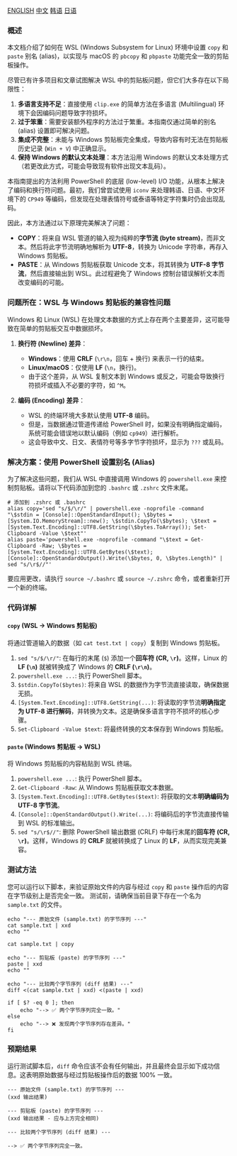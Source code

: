 [ENGLISH](README.md)
[中文](README-zh.md)
[韩语](README-ko.md)
[日语](README-ja.md)

### 概述

本文档介绍了如何在 WSL (Windows Subsystem for Linux) 环境中设置 `copy` 和 `paste` 别名 (alias)，以实现与 macOS 的 `pbcopy` 和 `pbpaste` 功能完全一致的剪贴板操作。

尽管已有许多项目和文章试图解决 WSL 中的剪贴板问题，但它们大多存在以下局限性：

1.  **多语言支持不足**：直接使用 `clip.exe` 的简单方法在多语言 (Multilingual) 环境下会因编码问题导致字符损坏。
2.  **过于笨重**：需要安装额外程序的方法过于繁重。本指南仅通过简单的别名 (alias) 设置即可解决问题。
3.  **集成不完整**：未能与 Windows 剪贴板完全集成，导致内容有时无法在剪贴板历史记录 (`Win + V`) 中正确显示。
4.  **保持 Windows 的默认文本处理**：本方法沿用 Windows 的默认文本处理方式（若更改此方式，可能会导致现有软件出现文本乱码）。

本指南提出的方法利用 PowerShell 的底层 (low-level) I/O 功能，从根本上解决了编码和换行符问题。最初，我们曾尝试使用 `iconv` 来处理韩语、日语、中文环境下的 `CP949` 等编码，但发现在处理表情符号或泰语等特定字符集时仍会出现乱码。

因此，本方法通过以下原理完美解决了问题：

*   **COPY**：将来自 WSL 管道的输入视为纯粹的**字节流 (byte stream)**，而非文本。然后将此字节流明确地解析为 **UTF-8**，转换为 Unicode 字符串，再存入 Windows 剪贴板。
*   **PASTE**：从 Windows 剪贴板获取 Unicode 文本，将其转换为 **UTF-8 字节流**，然后直接输出到 WSL。此过程避免了 Windows 控制台错误解析文本而改变编码的可能。

### 问题所在：WSL 与 Windows 剪贴板的兼容性问题

Windows 和 Linux (WSL) 在处理文本数据的方式上存在两个主要差异，这可能导致在简单的剪贴板交互中数据损坏。

1.  **换行符 (Newline) 差异**：
    *   **Windows**：使用 **CRLF** (`\r\n`，回车 + 换行) 来表示一行的结束。
    *   **Linux/macOS**：仅使用 **LF** (`\n`，换行)。
    *   由于这个差异，从 WSL 复制文本到 Windows 或反之，可能会导致换行符损坏或插入不必要的字符，如 `^M`。

2.  **编码 (Encoding) 差异**：
    *   WSL 的终端环境大多默认使用 **UTF-8** 编码。
    *   但是，当数据通过管道传递给 PowerShell 时，如果没有明确指定编码，系统可能会错误地以默认编码（例如 `cp949`）进行解析。
    *   这会导致中文、日文、表情符号等多字节字符损坏，显示为 `???` 或乱码。

### 解决方案：使用 PowerShell 设置别名 (Alias)

为了解决这些问题，我们从 WSL 中直接调用 Windows 的 `powershell.exe` 来控制剪贴板。请将以下代码添加到您的 `.bashrc` 或 `.zshrc` 文件末尾。

```shell
# 添加到 .zshrc 或 .bashrc
alias copy='sed "s/$/\r/" | powershell.exe -noprofile -command "\$stdin = [Console]::OpenStandardInput(); \$bytes = [System.IO.MemoryStream]::new(); \$stdin.CopyTo(\$bytes); \$text = [System.Text.Encoding]::UTF8.GetString(\$bytes.ToArray()); Set-Clipboard -Value \$text"'
alias paste='powershell.exe -noprofile -command "\$text = Get-Clipboard -Raw; \$bytes = [System.Text.Encoding]::UTF8.GetBytes(\$text); [Console]::OpenStandardOutput().Write(\$bytes, 0, \$bytes.Length)" | sed "s/\r$//"'
```

要应用更改，请执行 `source ~/.bashrc` 或 `source ~/.zshrc` 命令，或者重新打开一个新的终端。

### 代码详解

#### `copy` (WSL -> Windows 剪贴板)

将通过管道输入的数据（如 `cat test.txt | copy`）复制到 Windows 剪贴板。

1.  `sed "s/$/\r/"`: 在每行的末尾 (`$`) 添加一个**回车符 (CR, `\r`)**。这样，Linux 的 **LF (`\n`)** 就被转换成了 Windows 的 **CRLF (`\r\n`)**。
2.  `powershell.exe ...`: 执行 PowerShell 脚本。
3.  `$stdin.CopyTo($bytes)`: 将来自 WSL 的数据作为字节流直接读取，确保数据无损。
4.  `[System.Text.Encoding]::UTF8.GetString(...)`: 将读取的字节流**明确指定为 UTF-8 进行解码**，并转换为文本。这是确保多语言字符不损坏的核心步骤。
5.  `Set-Clipboard -Value $text`: 将最终转换的文本保存到 Windows 剪贴板。

#### `paste` (Windows 剪贴板 -> WSL)

将 Windows 剪贴板的内容粘贴到 WSL 终端。

1.  `powershell.exe ...`: 执行 PowerShell 脚本。
2.  `Get-Clipboard -Raw`: 从 Windows 剪贴板获取文本数据。
3.  `[System.Text.Encoding]::UTF8.GetBytes($text)`: 将获取的文本**明确编码为 UTF-8 字节流**。
4.  `[Console]::OpenStandardOutput().Write(...)`: 将编码后的字节流直接传输到 WSL 的标准输出。
5.  `sed "s/\r$//"`: 删除 PowerShell 输出数据 (CRLF) 中每行末尾的**回车符 (CR, `\r`)**。这样，Windows 的 **CRLF** 就被转换成了 Linux 的 **LF**，从而实现完美兼容。

### 测试方法

您可以运行以下脚本，来验证原始文件的内容与经过 `copy` 和 `paste` 操作后的内容在字节级别上是否完全一致。
测试前，请确保当前目录下存在一个名为 `sample.txt` 的文件。

```shell
echo "--- 原始文件 (sample.txt) 的字节序列 ---"
cat sample.txt | xxd
echo ""

cat sample.txt | copy

echo "--- 剪贴板 (paste) 的字节序列 ---"
paste | xxd
echo ""

echo "--- 比较两个字节序列 (diff 结果) ---"
diff <(cat sample.txt | xxd) <(paste | xxd)

if [ $? -eq 0 ]; then
    echo "--> ✅ 两个字节序列完全一致。"
else
    echo "--> ❌ 发现两个字节序列存在差异。"
fi
```

### 预期结果

运行测试脚本后，`diff` 命令应该不会有任何输出，并且最终会显示如下成功信息。这表明原始数据与经过剪贴板操作后的数据 100% 一致。

```
--- 原始文件 (sample.txt) 的字节序列 ---
(xxd 输出结果)

--- 剪贴板 (paste) 的字节序列 ---
(xxd 输出结果 - 应与上方完全相同)

--- 比较两个字节序列 (diff 结果) ---

--> ✅ 两个字节序列完全一致。
```